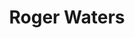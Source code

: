 ---
title: "Roger Waters"
summary: "George Roger Waters is an English musician, singer-songwriter and composer. In 1965, he co-founded the progressive rock band Pink Floyd as its bassist. Following the departure of singer-songwriter Syd Barrett in 1968, Waters also became the band's lyricist, co-lead vocalist and conceptual leader until his departure in 1985.
Pink Floyd achieved international success with the concept albums The Dark Side of the Moon , Wish You Were Here , Animals , The Wall , and The Final Cut . By the early 1980s, they had become one of the most critically acclaimed and commercially successful groups in popular music. Amid creative differences, Waters left in 1985 and began a legal dispute over the use of the band's name and material. They settled out of court in 1987. Waters's solo work includes the studio albums The Pros and Cons of Hitch Hiking , Radio K.A.O.S. , Amused to Death , and Is This the Life We Really Want? . In 2005, he released Ça Ira, an opera translated from Étienne and Nadine Roda-Gils' libretto about the French Revolution.
In 1990, Waters staged one of the largest rock concerts in history, The Wall – Live in Berlin, with an attendance of 450,000. As a member of Pink Floyd, he was inducted into the US Rock and Roll Hall of Fame in 1996 and the UK Music Hall of Fame in 2005. Later that year, he reunited with Pink Floyd for the Live 8 global awareness event, the group's only appearance with Waters since 1981. He has toured extensively as a solo act since 1999; he performed The Dark Side of the Moon in its entirety for his world tour of 2006–2008, and the Wall Live tour of 2010–2013 was the highest-grossing tour by a solo artist at the time.
Waters incorporates political themes in his work and has drawn controversy for his views. He is a supporter of Palestine in the Israeli–Palestinian conflict, likening the treatment of Palestine by Israel to Nazi Germany, and has been accused of antisemitism by organisations including the Anti-Defamation League."
slug: "roger-waters"
image: "roger-waters.jpg"
apple_music_artist_url: "https://music.apple.com/gb/artist/roger-waters/542658"
wikipedia_url: "https://en.wikipedia.org/wiki/Roger_Waters"
---